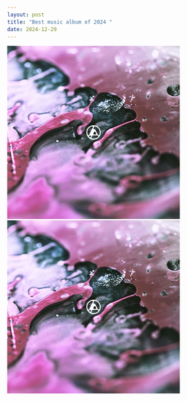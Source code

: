 ```yaml
---
layout: post
title: "Best music album of 2024 "
date: 2024-12-29
---
```

![Cover](assets/images/linkin-park-from-zero.jpg)
<img src="assets/images/linkin-park-from-zero.jpg" alt="cover" />
